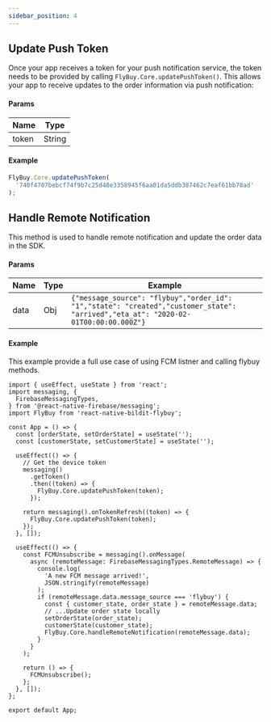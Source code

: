 ```yaml
---
sidebar_position: 4
---
```


## Update Push Token

Once your app receives a token for your push notification service, the token needs to be provided by calling `FlyBuy.Core.updatePushToken()`. This allows your app to receive updates to the order information via push notification:

#### Params

| Name  | Type   |
| ----- | ------ |
| token | String |

#### Example

```js
FlyBuy.Core.updatePushToken(
  '740f4707bebcf74f9b7c25d48e3358945f6aa01da5ddb387462c7eaf61bb78ad'
);
```

## Handle Remote Notification

This method is used to handle remote notification and update the order data in the SDK.

#### Params

| Name | Type | Example                                                                                                                            |
| ---- | ---- | ---------------------------------------------------------------------------------------------------------------------------------- |
| data | Obj  | `{"message_source": "flybuy","order_id": "1","state": "created","customer_state": "arrived","eta_at": "2020-02-01T00:00:00.000Z"}` |

#### Example

This example provide a full use case of using FCM listner and calling flybuy methods.

```tsx
import { useEffect, useState } from 'react';
import messaging, {
  FirebaseMessagingTypes,
} from '@react-native-firebase/messaging';
import FlyBuy from 'react-native-bildit-flybuy';

const App = () => {
  const [orderState, setOrderState] = useState('');
  const [customerState, setCustomerState] = useState('');

  useEffect(() => {
    // Get the device token
    messaging()
      .getToken()
      .then((token) => {
        FlyBuy.Core.updatePushToken(token);
      });

    return messaging().onTokenRefresh((token) => {
      FlyBuy.Core.updatePushToken(token);
    });
  }, []);

  useEffect(() => {
    const FCMUnsubscribe = messaging().onMessage(
      async (remoteMessage: FirebaseMessagingTypes.RemoteMessage) => {
        console.log(
          'A new FCM message arrived!',
          JSON.stringify(remoteMessage)
        );
        if (remoteMessage.data.message_source === 'flybuy') {
          const { customer_state, order_state } = remoteMessage.data;
          // ...Update order state locally
          setOrderState(order_state);
          customerState(customer_state);
          FlyBuy.Core.handleRemoteNotification(remoteMessage.data);
        }
      }
    );

    return () => {
      FCMUnsubscribe();
    };
  }, []);
};

export default App;
```

